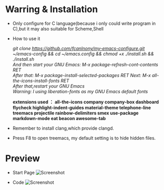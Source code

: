 # Warring & Installation
* Only configure for C language(because i only could write program in C),but it may also suitable for Scheme,Shell

* How to use it</p>
  *git clone https://github.com/fcanlnony/my-emacs-configure.git ~/emacs-config && cd ~/emacs.config && chmod +x ./install.sh && ./install.sh*                
  *And then start your GNU Emacs: M-x package-refresh-cont-contents RET*                                                                                           
  *After that: M-x package-install-selected-packages RET*
  *Next: M-x all-the-icons-install-fonts RET*                                                                                                                     
  *After that,restart your GNU Emacs*                                                                                                                           
  *Warning: I using liberation-fonts as my GNU Emacs default fonts*

  **extensions used ： all-the-icons company company-box dashboard flycheck highlight-indent-guides material-theme telephone-line treemacs projectile rainbow-delimiters smex use-package markdown-mode eat beacon awesome-tab**

* Remember to install clang,which provide clangd.

* Press F8 to open treemacs, my default setting is to hide hidden files.

# Preview
* Start Page
![Screenshot](https://github.com/fcanlnony/my-emacs-configure/blob/main/Screenshot%20from%202023-05-26%2020-22-14.png?raw=true "startpage")

* Code
![Screenshot](https://github.com/fcanlnony/my-emacs-configure/blob/main/Screenshot%20from%202023-05-26%2020-22-28.png?raw=true "code")
